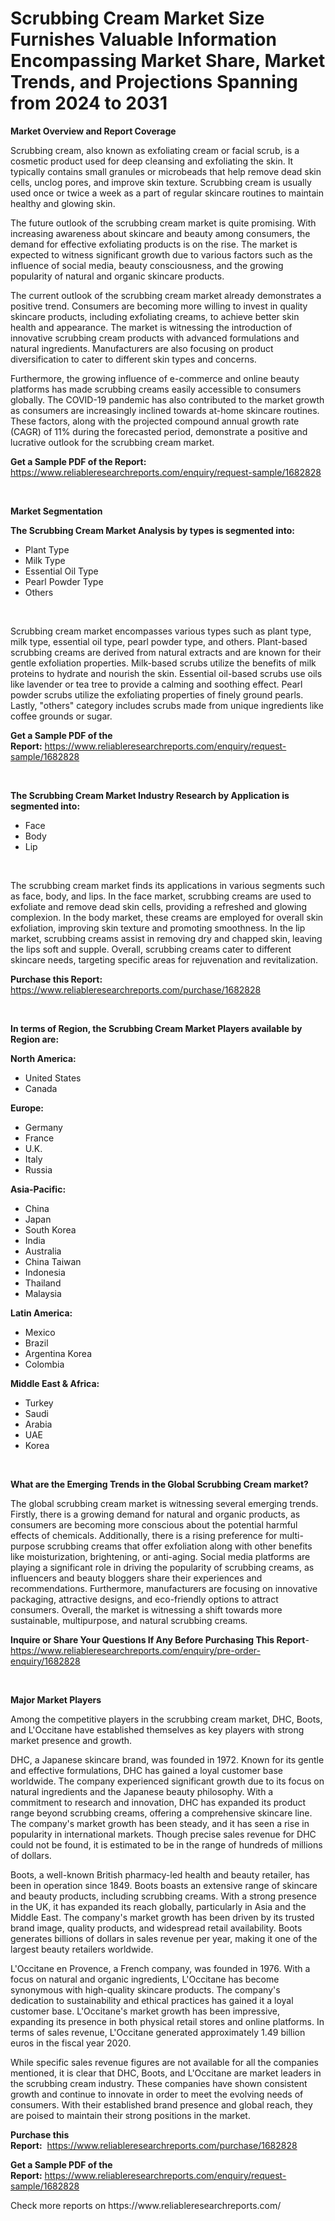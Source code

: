 <p><h1>Scrubbing Cream Market Size Furnishes Valuable Information Encompassing Market Share, Market Trends, and Projections Spanning from 2024 to 2031</h1></p><p><strong>Market Overview and Report Coverage</strong></p>
<p><p>Scrubbing cream, also known as exfoliating cream or facial scrub, is a cosmetic product used for deep cleansing and exfoliating the skin. It typically contains small granules or microbeads that help remove dead skin cells, unclog pores, and improve skin texture. Scrubbing cream is usually used once or twice a week as a part of regular skincare routines to maintain healthy and glowing skin.</p><p>The future outlook of the scrubbing cream market is quite promising. With increasing awareness about skincare and beauty among consumers, the demand for effective exfoliating products is on the rise. The market is expected to witness significant growth due to various factors such as the influence of social media, beauty consciousness, and the growing popularity of natural and organic skincare products.</p><p>The current outlook of the scrubbing cream market already demonstrates a positive trend. Consumers are becoming more willing to invest in quality skincare products, including exfoliating creams, to achieve better skin health and appearance. The market is witnessing the introduction of innovative scrubbing cream products with advanced formulations and natural ingredients. Manufacturers are also focusing on product diversification to cater to different skin types and concerns.</p><p>Furthermore, the growing influence of e-commerce and online beauty platforms has made scrubbing creams easily accessible to consumers globally. The COVID-19 pandemic has also contributed to the market growth as consumers are increasingly inclined towards at-home skincare routines. These factors, along with the projected compound annual growth rate (CAGR) of 11% during the forecasted period, demonstrate a positive and lucrative outlook for the scrubbing cream market.</p></p>
<p><strong>Get a Sample PDF of the Report:</strong> <a href="https://www.reliableresearchreports.com/enquiry/request-sample/1682828">https://www.reliableresearchreports.com/enquiry/request-sample/1682828</a></p>
<p>&nbsp;</p>
<p><strong>Market Segmentation</strong></p>
<p><strong>The Scrubbing Cream Market Analysis by types is segmented into:</strong></p>
<p><ul><li>Plant Type</li><li>Milk Type</li><li>Essential Oil Type</li><li>Pearl Powder Type</li><li>Others</li></ul></p>
<p>&nbsp;</p>
<p><p>Scrubbing cream market encompasses various types such as plant type, milk type, essential oil type, pearl powder type, and others. Plant-based scrubbing creams are derived from natural extracts and are known for their gentle exfoliation properties. Milk-based scrubs utilize the benefits of milk proteins to hydrate and nourish the skin. Essential oil-based scrubs use oils like lavender or tea tree to provide a calming and soothing effect. Pearl powder scrubs utilize the exfoliating properties of finely ground pearls. Lastly, "others" category includes scrubs made from unique ingredients like coffee grounds or sugar.</p></p>
<p><strong>Get a Sample PDF of the Report:</strong>&nbsp;<a href="https://www.reliableresearchreports.com/enquiry/request-sample/1682828">https://www.reliableresearchreports.com/enquiry/request-sample/1682828</a></p>
<p>&nbsp;</p>
<p><strong>The Scrubbing Cream Market Industry Research by Application is segmented into:</strong></p>
<p><ul><li>Face</li><li>Body</li><li>Lip</li></ul></p>
<p>&nbsp;</p>
<p><p>The scrubbing cream market finds its applications in various segments such as face, body, and lips. In the face market, scrubbing creams are used to exfoliate and remove dead skin cells, providing a refreshed and glowing complexion. In the body market, these creams are employed for overall skin exfoliation, improving skin texture and promoting smoothness. In the lip market, scrubbing creams assist in removing dry and chapped skin, leaving the lips soft and supple. Overall, scrubbing creams cater to different skincare needs, targeting specific areas for rejuvenation and revitalization.</p></p>
<p><strong>Purchase this Report:</strong>&nbsp; <a href="https://www.reliableresearchreports.com/purchase/1682828">https://www.reliableresearchreports.com/purchase/1682828</a></p>
<p>&nbsp;</p>
<p><strong>In terms of Region, the Scrubbing Cream Market Players available by Region are:</strong></p>
<p>
    <p> <strong> North America: </strong>
        <ul>
            <li>United States</li>
            <li>Canada</li>
        </ul>
        </p> 
    <p> <strong> Europe: </strong>
        <ul>
            <li>Germany</li>
            <li>France</li>
            <li>U.K.</li>
            <li>Italy</li>
            <li>Russia</li>
        </ul>
        </p> 
    <p> <strong> Asia-Pacific: </strong>
        <ul>
            <li>China</li>
            <li>Japan</li>
            <li>South Korea</li>
            <li>India</li>
            <li>Australia</li>
            <li>China Taiwan</li>
            <li>Indonesia</li>
            <li>Thailand</li>
            <li>Malaysia</li>
        </ul>
        </p> 
    <p> <strong> Latin America: </strong>
        <ul>
            <li>Mexico</li>
            <li>Brazil</li>
            <li>Argentina Korea</li>
            <li>Colombia</li>
        </ul>
        </p> 
    <p> <strong> Middle East & Africa: </strong>
        <ul>
            <li>Turkey</li>
            <li>Saudi</li>
            <li>Arabia</li>
            <li>UAE</li>
            <li>Korea</li>
        </ul>
    </p>
    </p>
<p>&nbsp;</p>
<p><strong>What are the Emerging Trends in the Global Scrubbing Cream market?</strong></p>
<p><p>The global scrubbing cream market is witnessing several emerging trends. Firstly, there is a growing demand for natural and organic products, as consumers are becoming more conscious about the potential harmful effects of chemicals. Additionally, there is a rising preference for multi-purpose scrubbing creams that offer exfoliation along with other benefits like moisturization, brightening, or anti-aging. Social media platforms are playing a significant role in driving the popularity of scrubbing creams, as influencers and beauty bloggers share their experiences and recommendations. Furthermore, manufacturers are focusing on innovative packaging, attractive designs, and eco-friendly options to attract consumers. Overall, the market is witnessing a shift towards more sustainable, multipurpose, and natural scrubbing creams.</p></p>
<p><strong>Inquire or Share Your Questions If Any Before Purchasing This Report</strong>- <a href="https://www.reliableresearchreports.com/enquiry/pre-order-enquiry/1682828">https://www.reliableresearchreports.com/enquiry/pre-order-enquiry/1682828</a></p>
<p>&nbsp;</p>
<p><strong>Major Market Players</strong></p>
<p><p>Among the competitive players in the scrubbing cream market, DHC, Boots, and L'Occitane have established themselves as key players with strong market presence and growth.</p><p>DHC, a Japanese skincare brand, was founded in 1972. Known for its gentle and effective formulations, DHC has gained a loyal customer base worldwide. The company experienced significant growth due to its focus on natural ingredients and the Japanese beauty philosophy. With a commitment to research and innovation, DHC has expanded its product range beyond scrubbing creams, offering a comprehensive skincare line. The company's market growth has been steady, and it has seen a rise in popularity in international markets. Though precise sales revenue for DHC could not be found, it is estimated to be in the range of hundreds of millions of dollars.</p><p>Boots, a well-known British pharmacy-led health and beauty retailer, has been in operation since 1849. Boots boasts an extensive range of skincare and beauty products, including scrubbing creams. With a strong presence in the UK, it has expanded its reach globally, particularly in Asia and the Middle East. The company's market growth has been driven by its trusted brand image, quality products, and widespread retail availability. Boots generates billions of dollars in sales revenue per year, making it one of the largest beauty retailers worldwide.</p><p>L'Occitane en Provence, a French company, was founded in 1976. With a focus on natural and organic ingredients, L'Occitane has become synonymous with high-quality skincare products. The company's dedication to sustainability and ethical practices has gained it a loyal customer base. L'Occitane's market growth has been impressive, expanding its presence in both physical retail stores and online platforms. In terms of sales revenue, L'Occitane generated approximately 1.49 billion euros in the fiscal year 2020.</p><p>While specific sales revenue figures are not available for all the companies mentioned, it is clear that DHC, Boots, and L'Occitane are market leaders in the scrubbing cream industry. These companies have shown consistent growth and continue to innovate in order to meet the evolving needs of consumers. With their established brand presence and global reach, they are poised to maintain their strong positions in the market.</p></p>
<p><strong>Purchase this Report:</strong>&nbsp;&nbsp;<a href="https://www.reliableresearchreports.com/purchase/1682828">https://www.reliableresearchreports.com/purchase/1682828</a></p>
<p></p>
<p><strong>Get a Sample PDF of the Report:</strong>&nbsp;<a href="https://www.reliableresearchreports.com/enquiry/request-sample/1682828">https://www.reliableresearchreports.com/enquiry/request-sample/1682828</a></p>
<p>Check more reports on https://www.reliableresearchreports.com/</p>
